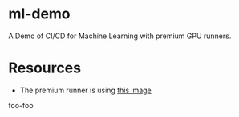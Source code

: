 # ml-demo

A Demo of CI/CD for Machine Learning with premium GPU runners.

# Resources

- The premium runner is using [this image](https://azuremarketplace.microsoft.com/en-us/marketplace/apps/microsoft-dsvm.ubuntu-1804?tab=Overview)

foo-foo
